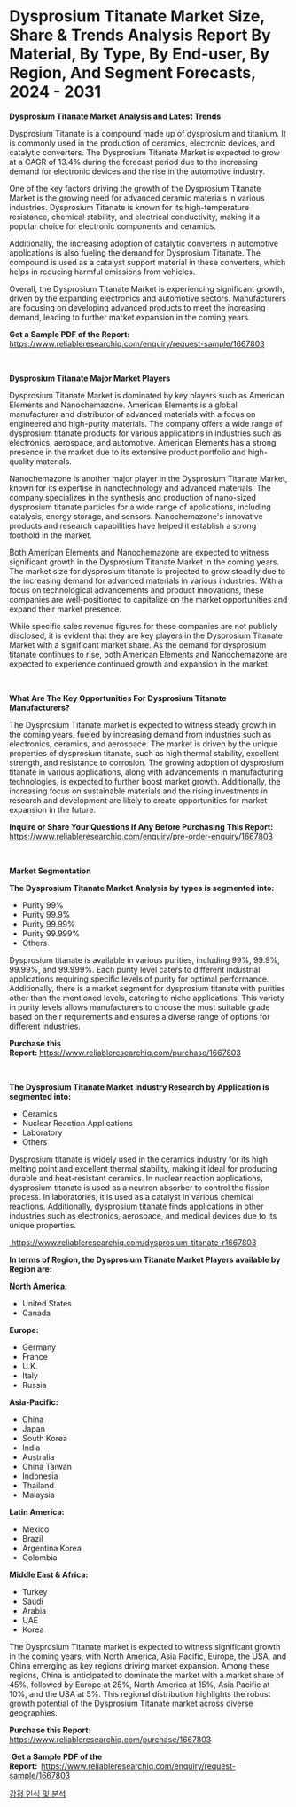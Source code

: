 <p><h1>Dysprosium Titanate Market Size, Share & Trends Analysis Report By Material, By Type, By End-user, By Region, And Segment Forecasts, 2024 - 2031</h1></p><p><strong>Dysprosium Titanate Market Analysis and Latest Trends</strong></p>
<p><p>Dysprosium Titanate is a compound made up of dysprosium and titanium. It is commonly used in the production of ceramics, electronic devices, and catalytic converters. The Dysprosium Titanate Market is expected to grow at a CAGR of 13.4% during the forecast period due to the increasing demand for electronic devices and the rise in the automotive industry.</p><p>One of the key factors driving the growth of the Dysprosium Titanate Market is the growing need for advanced ceramic materials in various industries. Dysprosium Titanate is known for its high-temperature resistance, chemical stability, and electrical conductivity, making it a popular choice for electronic components and ceramics.</p><p>Additionally, the increasing adoption of catalytic converters in automotive applications is also fueling the demand for Dysprosium Titanate. The compound is used as a catalyst support material in these converters, which helps in reducing harmful emissions from vehicles.</p><p>Overall, the Dysprosium Titanate Market is experiencing significant growth, driven by the expanding electronics and automotive sectors. Manufacturers are focusing on developing advanced products to meet the increasing demand, leading to further market expansion in the coming years.</p></p>
<p><strong>Get a Sample PDF of the Report:&nbsp;</strong> <a href="https://www.reliableresearchiq.com/enquiry/request-sample/1667803">https://www.reliableresearchiq.com/enquiry/request-sample/1667803</a></p>
<p>&nbsp;</p>
<p><strong>Dysprosium Titanate Major Market Players</strong></p>
<p><p>Dysprosium Titanate Market is dominated by key players such as American Elements and Nanochemazone. American Elements is a global manufacturer and distributor of advanced materials with a focus on engineered and high-purity materials. The company offers a wide range of dysprosium titanate products for various applications in industries such as electronics, aerospace, and automotive. American Elements has a strong presence in the market due to its extensive product portfolio and high-quality materials.</p><p>Nanochemazone is another major player in the Dysprosium Titanate Market, known for its expertise in nanotechnology and advanced materials. The company specializes in the synthesis and production of nano-sized dysprosium titanate particles for a wide range of applications, including catalysis, energy storage, and sensors. Nanochemazone's innovative products and research capabilities have helped it establish a strong foothold in the market.</p><p>Both American Elements and Nanochemazone are expected to witness significant growth in the Dysprosium Titanate Market in the coming years. The market size for dysprosium titanate is projected to grow steadily due to the increasing demand for advanced materials in various industries. With a focus on technological advancements and product innovations, these companies are well-positioned to capitalize on the market opportunities and expand their market presence.</p><p>While specific sales revenue figures for these companies are not publicly disclosed, it is evident that they are key players in the Dysprosium Titanate Market with a significant market share. As the demand for dysprosium titanate continues to rise, both American Elements and Nanochemazone are expected to experience continued growth and expansion in the market.</p></p>
<p>&nbsp;</p>
<p><strong>What Are The Key Opportunities For Dysprosium Titanate Manufacturers?</strong></p>
<p><p>The Dysprosium Titanate market is expected to witness steady growth in the coming years, fueled by increasing demand from industries such as electronics, ceramics, and aerospace. The market is driven by the unique properties of dysprosium titanate, such as high thermal stability, excellent strength, and resistance to corrosion. The growing adoption of dysprosium titanate in various applications, along with advancements in manufacturing technologies, is expected to further boost market growth. Additionally, the increasing focus on sustainable materials and the rising investments in research and development are likely to create opportunities for market expansion in the future.</p></p>
<p><strong>Inquire or Share Your Questions If Any Before Purchasing This Report:</strong> <a href="https://www.reliableresearchiq.com/enquiry/pre-order-enquiry/1667803">https://www.reliableresearchiq.com/enquiry/pre-order-enquiry/1667803</a></p>
<p>&nbsp;</p>
<p><strong>Market Segmentation</strong></p>
<p><strong>The Dysprosium Titanate Market Analysis by types is segmented into:</strong></p>
<p><ul><li>Purity 99%</li><li>Purity 99.9%</li><li>Purity 99.99%</li><li>Purity 99.999%</li><li>Others</li></ul></p>
<p><p>Dysprosium titanate is available in various purities, including 99%, 99.9%, 99.99%, and 99.999%. Each purity level caters to different industrial applications requiring specific levels of purity for optimal performance. Additionally, there is a market segment for dysprosium titanate with purities other than the mentioned levels, catering to niche applications. This variety in purity levels allows manufacturers to choose the most suitable grade based on their requirements and ensures a diverse range of options for different industries.</p></p>
<p><strong>Purchase this Report:&nbsp;</strong><a href="https://www.reliableresearchiq.com/purchase/1667803">https://www.reliableresearchiq.com/purchase/1667803</a></p>
<p>&nbsp;</p>
<p><strong>The Dysprosium Titanate Market Industry Research by Application is segmented into:</strong></p>
<p><ul><li>Ceramics</li><li>Nuclear Reaction Applications</li><li>Laboratory</li><li>Others</li></ul></p>
<p><p>Dysprosium titanate is widely used in the ceramics industry for its high melting point and excellent thermal stability, making it ideal for producing durable and heat-resistant ceramics. In nuclear reaction applications, dysprosium titanate is used as a neutron absorber to control the fission process. In laboratories, it is used as a catalyst in various chemical reactions. Additionally, dysprosium titanate finds applications in other industries such as electronics, aerospace, and medical devices due to its unique properties.</p></p>
<p><a href="https://www.reliableresearchiq.com/dysprosium-titanate-r1667803">&nbsp;https://www.reliableresearchiq.com/dysprosium-titanate-r1667803</a></p>
<p><strong>In terms of Region, the Dysprosium Titanate Market Players available by Region are:</strong></p>
<p>
    <p> <strong> North America: </strong>
        <ul>
            <li>United States</li>
            <li>Canada</li>
        </ul>
        </p> 
    <p> <strong> Europe: </strong>
        <ul>
            <li>Germany</li>
            <li>France</li>
            <li>U.K.</li>
            <li>Italy</li>
            <li>Russia</li>
        </ul>
        </p> 
    <p> <strong> Asia-Pacific: </strong>
        <ul>
            <li>China</li>
            <li>Japan</li>
            <li>South Korea</li>
            <li>India</li>
            <li>Australia</li>
            <li>China Taiwan</li>
            <li>Indonesia</li>
            <li>Thailand</li>
            <li>Malaysia</li>
        </ul>
        </p> 
    <p> <strong> Latin America: </strong>
        <ul>
            <li>Mexico</li>
            <li>Brazil</li>
            <li>Argentina Korea</li>
            <li>Colombia</li>
        </ul>
        </p> 
    <p> <strong> Middle East & Africa: </strong>
        <ul>
            <li>Turkey</li>
            <li>Saudi</li>
            <li>Arabia</li>
            <li>UAE</li>
            <li>Korea</li>
        </ul>
    </p>
    </p>
<p><p>The Dysprosium Titanate market is expected to witness significant growth in the coming years, with North America, Asia Pacific, Europe, the USA, and China emerging as key regions driving market expansion. Among these regions, China is anticipated to dominate the market with a market share of 45%, followed by Europe at 25%, North America at 15%, Asia Pacific at 10%, and the USA at 5%. This regional distribution highlights the robust growth potential of the Dysprosium Titanate market across diverse geographies.</p></p>
<p><strong>Purchase this Report: </strong><a href="https://www.reliableresearchiq.com/purchase/1667803">https://www.reliableresearchiq.com/purchase/1667803</a></p>
<p>&nbsp;<strong>Get a Sample PDF of the Report:&nbsp;&nbsp;</strong><a href="https://www.reliableresearchiq.com/enquiry/request-sample/1667803">https://www.reliableresearchiq.com/enquiry/request-sample/1667803</a></p>
<p><strong></strong></p>
<p><p><a href="https://github.com/vdhdwjyp90142/Market-Research-Report-List-3/blob/main/284311081210.md">감정 인식 및 분석</a></p></p>